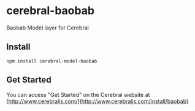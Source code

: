 # cerebral-baobab
Baobab Model layer for Cerebral

## Install
`npm install cerebral-model-baobab`

## Get Started
You can access "Get Started" on the Cerebral website at [http://www.cerebraljs.com/](http://www.cerebraljs.com/install/baobab)

